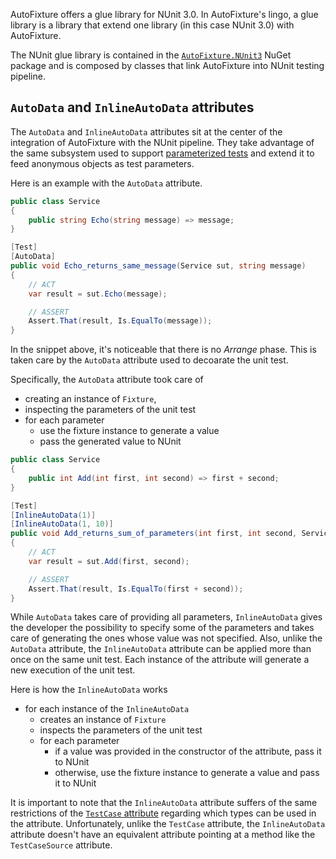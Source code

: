 AutoFixture offers a glue library for NUnit 3.0. In AutoFixture's lingo, a glue library is a library that extend one library (in this case NUnit 3.0) with AutoFixture.

The NUnit glue library is contained in the [`AutoFixture.NUnit3`](https://www.nuget.org/packages/AutoFixture.NUnit3/) NuGet package and is composed by classes that link AutoFixture into NUnit testing pipeline.

## `AutoData` and `InlineAutoData` attributes

The `AutoData` and `InlineAutoData` attributes sit at the center of the integration of AutoFixture with the NUnit pipeline. They take advantage of the same subsystem used to support [parameterized tests](Parameterized-tests) and extend it to feed anonymous objects as test parameters.

Here is an example with the `AutoData` attribute.
```csharp
public class Service
{
    public string Echo(string message) => message;
}

[Test]
[AutoData]
public void Echo_returns_same_message(Service sut, string message)
{
    // ACT
    var result = sut.Echo(message);

    // ASSERT
    Assert.That(result, Is.EqualTo(message));
}
```
In the snippet above, it's noticeable that there is no _Arrange_ phase. This is taken care by the `AutoData` attribute used to decoarate the unit test.

Specifically, the `AutoData` attribute took care of
- creating an instance of `Fixture`,
- inspecting the parameters of the unit test
- for each parameter
  - use the fixture instance to generate a value 
  - pass the generated value to NUnit

```csharp
public class Service
{
    public int Add(int first, int second) => first + second;
}

[Test]
[InlineAutoData(1)]
[InlineAutoData(1, 10)]
public void Add_returns_sum_of_parameters(int first, int second, Service sut)
{
    // ACT
    var result = sut.Add(first, second);

    // ASSERT
    Assert.That(result, Is.EqualTo(first + second));
}
```

While `AutoData` takes care of providing all parameters, `InlineAutoData` gives the developer the possibility to specify some of the parameters and takes care of generating the ones whose value was not specified. Also, unlike the `AutoData` attribute, the `InlineAutoData` attribute can be applied more than once on the same unit test. Each instance of the attribute will generate a new execution of the unit test.

Here is how the `InlineAutoData` works
- for each instance of the `InlineAutoData`
  - creates an instance of `Fixture`
  - inspects the parameters of the unit test
  - for each parameter
    - if a value was provided in the constructor of the attribute, pass it to NUnit
    - otherwise, use the fixture instance to generate a value and pass it to NUnit

It is important to note that the `InlineAutoData` attribute suffers of the same restrictions of the [`TestCase` attribute](Parameterized-tests#testcase-attribute) regarding which types can be used in the attribute. Unfortunately, unlike the `TestCase` attribute, the `InlineAutoData` attribute doesn't have an equivalent attribute pointing at a method like the `TestCaseSource` attribute.
